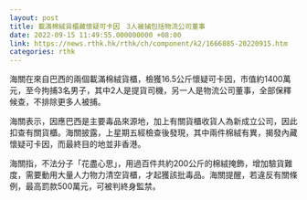 ```yaml
---
layout: post
title: 載滿棉絨貨櫃藏懷疑可卡因　3人被捕包括物流公司董事
date: 2022-09-15 11:49:55.000000000 +08:00
link: https://news.rthk.hk/rthk/ch/component/k2/1666885-20220915.htm
categories: rthk
---
```


海關在來自巴西的兩個載滿棉絨貨櫃，檢獲16.5公斤懷疑可卡因，市值約1400萬元，至今拘捕3名男子，其中2人是提貨司機，另一人是物流公司董事，全部保釋候查，不排除更多人被捕。

海關表示，因應巴西是主要毒品來源地，加上有關貨櫃收貨人為新成立公司，因此扣查有關貨櫃。海關披露，上星期五經檢查後發現，其中兩件棉絨有異，揭發內藏懷疑可卡因，而最終目的地並非香港。

海關指，不法分子「花盡心思」，用過百件共約200公斤的棉絨掩飾，增加驗貨難度，需要動用大量人力物力清空貨櫃，才起獲該批毒品。海關提醒，若違反有關條例，最高罰款500萬元，可被判終身監禁。
